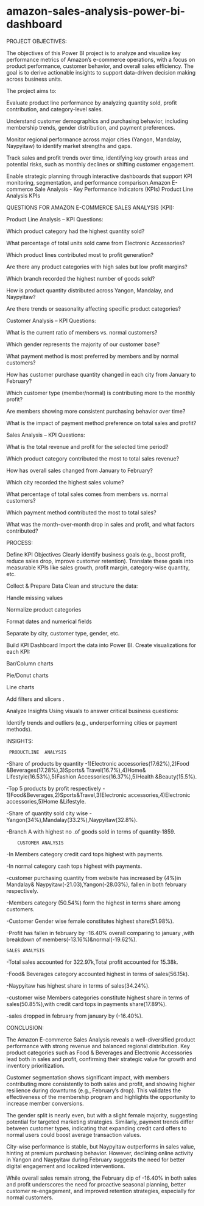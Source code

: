# amazon-sales-analysis-power-bi-dashboard

PROJECT OBJECTIVES:

The objectives of this Power BI project is to analyze and visualize key performance metrics of Amazon’s e-commerce operations, with a focus on product performance, customer behavior, and overall sales efficiency. The goal is to derive actionable insights to support data-driven decision making across business units.





The project aims to:

Evaluate product line performance by analyzing quantity sold, profit contribution, and category-level sales.

Understand customer demographics and purchasing behavior, including membership trends, gender distribution, and payment preferences.

Monitor regional performance across major cities (Yangon, Mandalay, Naypyitaw) to identify market strengths and gaps.

Track sales and profit trends over time, identifying key growth areas and potential risks, such as monthly declines or shifting customer engagement.

Enable strategic planning through interactive dashboards that support KPI monitoring, segmentation, and performance comparison.Amazon E-commerce Sale Analysis - Key Performance Indicators (KPIs) Product Line Analysis KPIs

QUESTIONS FOR AMAZON E-COMMERCE SALES ANALYSIS (KPI):

Product Line Analysis – KPI Questions:

Which product category had the highest quantity sold?

What percentage of total units sold came from Electronic Accessories?

Which product lines contributed most to profit generation?

Are there any product categories with high sales but low profit margins?

Which branch recorded the highest number of goods sold?

How is product quantity distributed across Yangon, Mandalay, and Naypyitaw?

Are there trends or seasonality affecting specific product categories?

Customer Analysis – KPI Questions:

What is the current ratio of members vs. normal customers?

Which gender represents the majority of our customer base?

What payment method is most preferred by members and by normal customers?

How has customer purchase quantity changed in each city from January to February?

Which customer type (member/normal) is contributing more to the monthly profit?

Are members showing more consistent purchasing behavior over time?

What is the impact of payment method preference on total sales and profit?

Sales Analysis – KPI Questions:

What is the total revenue and profit for the selected time period?

Which product category contributed the most to total sales revenue?

How has overall sales changed from January to February?

Which city recorded the highest sales volume?

What percentage of total sales comes from members vs. normal customers?

Which payment method contributed the most to total sales?

What was the month-over-month drop in sales and profit, and what factors contributed?

PROCESS:

Define KPI Objectives Clearly identify business goals (e.g., boost profit, reduce sales drop, improve customer retention).
Translate these goals into measurable KPIs like sales growth, profit margin, category-wise quantity, etc.

Collect & Prepare Data
Clean and structure the data:

Handle missing values

Normalize product categories

Format dates and numerical fields

Separate by city, customer type, gender, etc.

Build KPI Dashboard Import the data into Power BI.
Create visualizations for each KPI:

Bar/Column charts

Pie/Donut charts

Line charts

Add filters and slicers .

Analyze Insights
Using visuals to answer critical business questions:

Identify trends and outliers (e.g., underperforming cities or payment methods).

INSIGHTS:

     PRODUCTLINE  ANALYSIS
-Share of products by quantity -1)Electronic accessories(17.62%),2)Food &Beverages(17.28%),3)Sports& Travel(16.7%),4)Home& Lifestyle(16.53%),5)Fashion
Accessories(16.37%),5)Health &Beauty(15.5%).

-Top 5 products by profit respectively - 1)Food&Beverages,2)Sports&Travel,3)Electronic accessories,4)Electronic accessories,5)Home &Lifestyle.

-Share of quantity sold city wise -Yangon(34%),Mandalay(33.2%),Naypyitaw(32.8%).

-Branch A with highest no .of goods sold in terms of quantity-1859.

        CUSTOMER ANALYSIS
-In Members category credit card tops highest with payments.

-In normal category cash tops highest with payments.

-customer purchasing quantity from website has increased by (4%)in Mandalay& Naypyitaw(-21.03),Yangon(-28.03%), fallen in both february respectively.

-Members category (50.54%) form the highest in terms share among customers.

-Customer Gender wise female constitutes highest share(51.98%).

-Profit has fallen in february by -16.40% overall comparing to january ,with breakdown of members(-13.16%)&normal(-19.62%).

    SALES ANALYSIS
-Total sales accounted for 322.97k,Total profit accounted for 15.38k.

-Food& Beverages category accounted highest in terms of sales(56.15k).

-Naypyitaw has highest share in terms of sales(34.24%).

-customer wise Members categories constitute highest share in terms of sales(50.85%),with credit card tops in payments share(17.89%).

-sales dropped in february from january by (-16.40%).

CONCLUSION:

The Amazon E-commerce Sales Analysis reveals a well-diversified product performance with strong revenue and balanced regional distribution. Key product categories such as Food & Beverages and Electronic Accessories lead both in sales and profit, confirming their strategic value for growth and inventory prioritization.

Customer segmentation shows significant impact, with members contributing more consistently to both sales and profit, and showing higher resilience during downturns (e.g., February’s drop). This validates the effectiveness of the membership program and highlights the opportunity to increase member conversions.

The gender split is nearly even, but with a slight female majority, suggesting potential for targeted marketing strategies. Similarly, payment trends differ between customer types, indicating that expanding credit card offers to normal users could boost average transaction values.

City-wise performance is stable, but Naypyitaw outperforms in sales value, hinting at premium purchasing behavior. However, declining online activity in Yangon and Naypyitaw during February suggests the need for better digital engagement and localized interventions.

While overall sales remain strong, the February dip of -16.40% in both sales and profit underscores the need for proactive seasonal planning, better customer re-engagement, and improved retention strategies, especially for normal customers.
